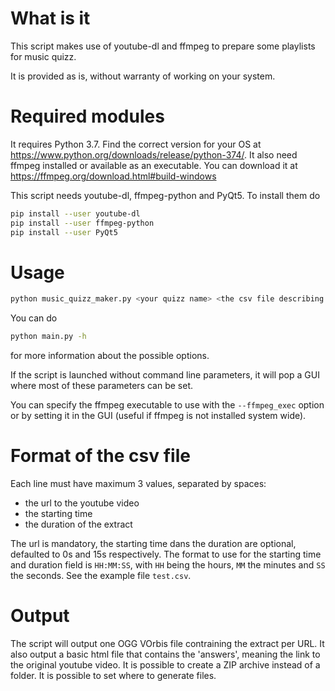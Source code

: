 # What is it

This script makes use of youtube-dl and ffmpeg to prepare some playlists for music quizz.

It is provided as is, without warranty of working on your system.

# Required modules

It requires Python 3.7. Find the correct version for your OS at https://www.python.org/downloads/release/python-374/.
It also need ffmpeg installed or available as an executable. You can download it at https://ffmpeg.org/download.html#build-windows

This script needs youtube-dl, ffmpeg-python and PyQt5.
To install them do
```bash
pip install --user youtube-dl
pip install --user ffmpeg-python
pip install --user PyQt5
```

# Usage

```bash
python music_quizz_maker.py <your quizz name> <the csv file describing the information to extract>
```

You can do
```bash
python main.py -h
```
for more information about the possible options.

If the script is launched without command line parameters, it will pop a GUI where most of these parameters can be set.

You can specify the ffmpeg executable to use with the `--ffmpeg_exec` option or by setting it in the GUI (useful if ffmpeg is not installed system wide).

# Format of the csv file

Each line must have maximum 3 values, separated by spaces:
- the url to the youtube video
- the starting time
- the duration of the extract

The url is mandatory, the starting time dans the duration are optional, defaulted to 0s and 15s respectively.
The format to use for the starting time and duration field is `HH:MM:SS`, with `HH` being the hours, `MM` the minutes and `SS` the seconds.
See the example file `test.csv`.

# Output

The script will output one OGG VOrbis file contraining the extract per URL.
It also output a basic html file that contains the 'answers', meaning the link to the original youtube video.
It is possible to create a ZIP archive instead of a folder.
It is possible to set where to generate files.